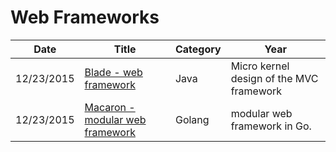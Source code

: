 #  Web Frameworks

| Date       | Title         | Category  | Year  |
| ---------- |---------------| ----------|-------|
| 12/23/2015 | [Blade - web framework](http://bladejava.com/) | Java | Micro kernel design of the MVC framework
| 12/23/2015 | [Macaron - modular web framework](https://github.com/go-macaron/) | Golang |modular web framework in Go.

